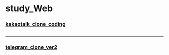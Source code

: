 # study_Web
### [kakaotalk_clone_coding](https://github.com/YUJO42/study_Web/tree/master/kakaotalk_clone_coding)

![]()

---

### [telegram_clone_ver2](https://github.com/YUJO42/study_Web/tree/master/Telegram_clone_ver2)

![]()